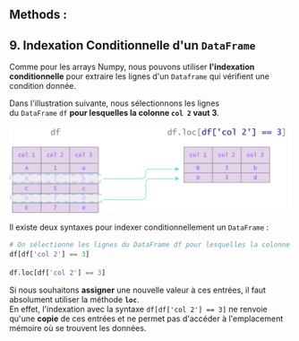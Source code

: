 ## Methods : 

## 9. Indexation Conditionnelle d'un `DataFrame`

Comme pour les arrays Numpy, nous pouvons utiliser **l'indexation conditionnelle** pour extraire les lignes d'un `Dataframe` qui vérifient une condition donnée.

Dans l'illustration suivante, nous sélectionnons les lignes du `DataFrame` `df` **pour lesquelles la colonne `col 2` vaut 3**.

  
![alt text](image.png)

Il existe deux syntaxes pour indexer conditionnellement un `DataFrame` :

```python
# On sélectionne les lignes du DataFrame df pour lesquelles la colonne 'col 2' vaut 3. 
df[df['col 2'] == 3]

df.loc[df['col 2'] == 3]
```

Si nous souhaitons **assigner** une nouvelle valeur à ces entrées, il faut absolument utiliser la méthode **`loc`**.  
En effet, l'indexation avec la syntaxe `df[df['col 2'] == 3]` ne renvoie qu'une **copie** de ces entrées et ne permet pas d'accéder à l'emplacement mémoire où se trouvent les données.
